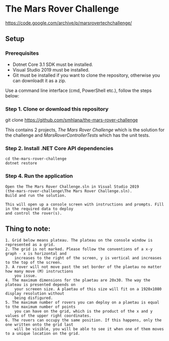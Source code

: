 # The Mars Rover Challenge
https://code.google.com/archive/p/marsrovertechchallenge/

## Setup
### Prerequisites
- Dotnet Core 3.1 SDK must be installed.
- Visual Studio 2019 must be installed.
- Git must be installed if you want to clone the repository, otherwise you can downloadt it as a zip.

Use a command line interface (cmd, PowerShell etc.), follow the steps below:

### Step 1. Clone or download this repository
git clone https://github.com/smhlana/the-mars-rover-challenge

This contains 2 projects, _The Mars Rover Challenge_ which is the solution for the challenge and 
_MarsRoverControllerTests_ which has the unit tests.

### Step 2. Install .NET Core API dependencies
    cd the-mars-rover-challenge
    dotnet restore
    
### Step 4. Run the application
    Open the The Mars Rover Challenge.sln in Visual Studio 2019 
    (the-mars-rover-challenge\The Mars Rover Challenge.sln).
    Build and run the solution.
    
    This will open up a console screen with instructions and prompts. Fill in the required data to deploy
    and control the rover(s).

## Thing to note:
    1. Grid below means plateau. The plateau on the console window is represented as a grid.
    2. The grid is not marked. Please follow the conventions of a x-y graph - x is horizontal and 
        increases to the right of the screen, y is vertical and increases to the top of the screen.
    3. A rover will not move past the set border of the plaetau no matter how many move (M) instructions
        you issue. 
    4. The maximum dimensions for the plaetau are 20x30. The way the plateau is presented depends on
        your screeen size. A plaetau of this size will fit on a 1920x1080 display resolution without
        being disfigured.
    5. The maximum number of rovers you can deploy on a plaetau is equal to the maximum number of points
        you can have on the grid, which is the product of the x and y values of the upper right coordinates.
    6. The rovers can occupy the same position. If this happens, only the one written onto the grid last
        will be visible, you will be able to see it when one of them moves to a unique location on the grid.

